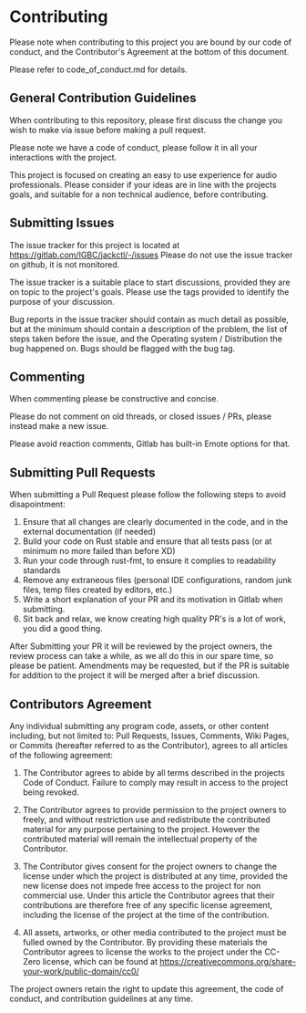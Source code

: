 # Contributing
Please note when contributing to this project you are bound by our code of conduct, and the Contributor's Agreement at the bottom of this document.

Please refer to code_of_conduct.md for details.

## General Contribution Guidelines
When contributing to this repository, please first discuss the change you wish to make via issue before making a pull request.

Please note we have a code of conduct, please follow it in all your interactions with the project.

This project is focused on creating an easy to use experience for audio professionals. Please consider if your ideas are in line with the projects goals, and suitable for a non technical audience, before contributing. 

## Submitting Issues
The issue tracker for this project is located at https://gitlab.com/IGBC/jackctl/-/issues Please do not use the issue tracker on github, it is not monitored.

The issue tracker is a suitable place to start discussions, provided they are on topic to the project's goals. Please use the tags provided to identify the purpose of your discussion.

Bug reports in the issue tracker should contain as much detail as possible, but at the minimum should contain a description of the problem, the list of steps taken before the issue, and the Operating system / Distribution the bug happened on. Bugs should be flagged with the bug tag.

## Commenting
When commenting please be constructive and concise. 

Please do not comment on old threads, or closed issues / PRs, please instead make a new issue.

Please avoid reaction comments, Gitlab has built-in Emote options for that.

## Submitting Pull Requests
When submitting a Pull Request please follow the following steps to avoid disapointment:

  1. Ensure that all changes are clearly documented in the code, and in the external documentation (if needed)
  2. Build your code on Rust stable and ensure that all tests pass (or at minimum no more failed than before XD)
  3. Run your code through rust-fmt, to ensure it complies to readability standards
  4. Remove any extraneous files (personal IDE configurations, random junk files, temp files created by editors, etc.)
  5. Write a short explanation of your PR and its motivation in Gitlab when submitting.
  6. Sit back and relax, we know creating high quality PR's is a lot of work, you did a good thing.

After Submitting your PR it will be reviewed by the project owners, the review process can take a while, as we all do this in our spare time, so please be patient. Amendments may be requested, but if the PR is suitable for addition to the project it will be merged after a brief discussion.

## Contributors Agreement
Any individual submitting any program code, assets, or other content including, but not limited to: Pull Requests, Issues, Comments, Wiki Pages, or Commits (hereafter referred to as the Contributor), agrees to all articles of the following agreement:

1. The Contributor agrees to abide by all terms described in the projects Code of Conduct. Failure to comply may result in access to the project being revoked.

2. The Contributor agrees to provide permission to the project owners to freely, and without restriction use and redistribute the contributed material for any purpose pertaining to the project. However the contributed material will remain the intellectual property of the Contributor.

3. The Contributor gives consent for the project owners to change the license under which the project is distributed at any time, provided the new license does not impede free access to the project for non commercial use. Under this article the Contributor agrees that their contributions are therefore free of any specific license agreement, including the license of the project at the time of the contribution.

4. All assets, artworks, or other media contributed to the project must be fulled owned by the Contributor. By providing these materials the Contributor agrees to license the works to the project under the CC-Zero license, which can be found at https://creativecommons.org/share-your-work/public-domain/cc0/

The project owners retain the right to update this agreement, the code of conduct, and contribution guidelines at any time.
